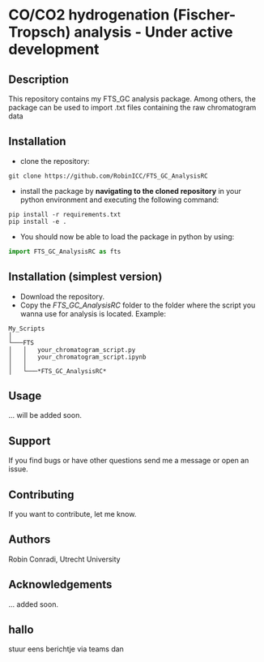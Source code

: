 # CO/CO2 hydrogenation (Fischer-Tropsch) analysis - Under active development
## Description
This repository contains my FTS_GC analysis package. Among others, the package can be used to import .txt files containing the raw chromatogram data 

## Installation 
- clone the repository:
```
git clone https://github.com/RobinICC/FTS_GC_AnalysisRC
```
- install the package by **navigating to the cloned repository** in your python environment and executing the following command:

```
pip install -r requirements.txt
pip install -e .
```
- You should now be able to load the package in python by using:

```python
import FTS_GC_AnalysisRC as fts
```

## Installation (simplest version)
- Download the repository. 
- Copy the *FTS_GC_AnalysisRC* folder to the folder where the script you wanna use for analysis is located. Example:

```
My_Scripts
│
└───FTS
│   │   your_chromatogram_script.py
│   │   your_chromatogram_script.ipynb
│   │
│   └───*FTS_GC_AnalysisRC*
```

## Usage
... will be added soon.

## Support
If you find bugs or have other questions send me a message or open an issue.

## Contributing
If you want to contribute, let me know.

## Authors
Robin Conradi, Utrecht University

## Acknowledgements
... added soon.

## hallo
stuur eens berichtje via teams dan 